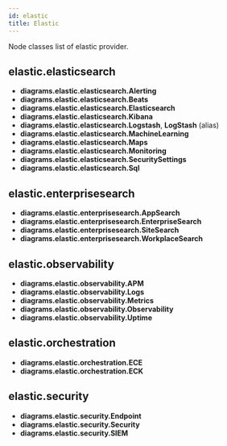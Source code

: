 ```yaml
---
id: elastic
title: Elastic
---
```


Node classes list of elastic provider.

## elastic.elasticsearch

- **diagrams.elastic.elasticsearch.Alerting**
- **diagrams.elastic.elasticsearch.Beats**
- **diagrams.elastic.elasticsearch.Elasticsearch**
- **diagrams.elastic.elasticsearch.Kibana**
- **diagrams.elastic.elasticsearch.Logstash**, **LogStash** (alias)
- **diagrams.elastic.elasticsearch.MachineLearning**
- **diagrams.elastic.elasticsearch.Maps**
- **diagrams.elastic.elasticsearch.Monitoring**
- **diagrams.elastic.elasticsearch.SecuritySettings**
- **diagrams.elastic.elasticsearch.Sql**

## elastic.enterprisesearch

- **diagrams.elastic.enterprisesearch.AppSearch**
- **diagrams.elastic.enterprisesearch.EnterpriseSearch**
- **diagrams.elastic.enterprisesearch.SiteSearch**
- **diagrams.elastic.enterprisesearch.WorkplaceSearch**

## elastic.observability

- **diagrams.elastic.observability.APM**
- **diagrams.elastic.observability.Logs**
- **diagrams.elastic.observability.Metrics**
- **diagrams.elastic.observability.Observability**
- **diagrams.elastic.observability.Uptime**

## elastic.orchestration

- **diagrams.elastic.orchestration.ECE**
- **diagrams.elastic.orchestration.ECK**

## elastic.security

- **diagrams.elastic.security.Endpoint**
- **diagrams.elastic.security.Security**
- **diagrams.elastic.security.SIEM**
